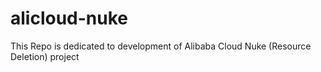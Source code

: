 # alicloud-nuke
This Repo is dedicated to development of Alibaba Cloud Nuke (Resource Deletion) project
